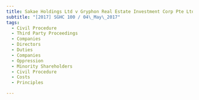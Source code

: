 ```yaml
---
title: Sakae Holdings Ltd v Gryphon Real Estate Investment Corp Pte Ltd and others (Foo Peow 
subtitle: "[2017] SGHC 100 / 04\_May\_2017"
tags:
  - Civil Procedure
  - Third Party Proceedings
  - Companies
  - Directors
  - Duties
  - Companies
  - Oppression
  - Minority Shareholders
  - Civil Procedure
  - Costs
  - Principles

---
```


